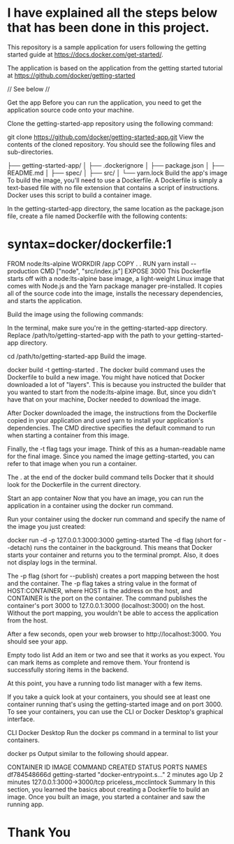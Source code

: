 # I have explained all the steps below that has been done in this project.

This repository is a sample application for users following the getting started guide at https://docs.docker.com/get-started/.

The application is based on the application from the getting started tutorial at https://github.com/docker/getting-started

// See below //

Get the app
Before you can run the application, you need to get the application source code onto your machine.

Clone the getting-started-app repository using the following command:


 git clone https://github.com/docker/getting-started-app.git
View the contents of the cloned repository. You should see the following files and sub-directories.


├── getting-started-app/
│ ├── .dockerignore
│ ├── package.json
│ ├── README.md
│ ├── spec/
│ ├── src/
│ └── yarn.lock
Build the app's image
To build the image, you'll need to use a Dockerfile. A Dockerfile is simply a text-based file with no file extension that contains a script of instructions. Docker uses this script to build a container image.

In the getting-started-app directory, the same location as the package.json file, create a file named Dockerfile with the following contents:


# syntax=docker/dockerfile:1

FROM node:lts-alpine
WORKDIR /app
COPY . .
RUN yarn install --production
CMD ["node", "src/index.js"]
EXPOSE 3000
This Dockerfile starts off with a node:lts-alpine base image, a light-weight Linux image that comes with Node.js and the Yarn package manager pre-installed. It copies all of the source code into the image, installs the necessary dependencies, and starts the application.

Build the image using the following commands:

In the terminal, make sure you're in the getting-started-app directory. Replace /path/to/getting-started-app with the path to your getting-started-app directory.


 cd /path/to/getting-started-app
Build the image.


 docker build -t getting-started .
The docker build command uses the Dockerfile to build a new image. You might have noticed that Docker downloaded a lot of "layers". This is because you instructed the builder that you wanted to start from the node:lts-alpine image. But, since you didn't have that on your machine, Docker needed to download the image.

After Docker downloaded the image, the instructions from the Dockerfile copied in your application and used yarn to install your application's dependencies. The CMD directive specifies the default command to run when starting a container from this image.

Finally, the -t flag tags your image. Think of this as a human-readable name for the final image. Since you named the image getting-started, you can refer to that image when you run a container.

The . at the end of the docker build command tells Docker that it should look for the Dockerfile in the current directory.

Start an app container
Now that you have an image, you can run the application in a container using the docker run command.

Run your container using the docker run command and specify the name of the image you just created:


 docker run -d -p 127.0.0.1:3000:3000 getting-started
The -d flag (short for --detach) runs the container in the background. This means that Docker starts your container and returns you to the terminal prompt. Also, it does not display logs in the terminal.

The -p flag (short for --publish) creates a port mapping between the host and the container. The -p flag takes a string value in the format of HOST:CONTAINER, where HOST is the address on the host, and CONTAINER is the port on the container. The command publishes the container's port 3000 to 127.0.0.1:3000 (localhost:3000) on the host. Without the port mapping, you wouldn't be able to access the application from the host.

After a few seconds, open your web browser to http://localhost:3000. You should see your app.

Empty todo list
Add an item or two and see that it works as you expect. You can mark items as complete and remove them. Your frontend is successfully storing items in the backend.

At this point, you have a running todo list manager with a few items.

If you take a quick look at your containers, you should see at least one container running that's using the getting-started image and on port 3000. To see your containers, you can use the CLI or Docker Desktop's graphical interface.

CLI Docker Desktop
Run the docker ps command in a terminal to list your containers.


 docker ps
Output similar to the following should appear.


CONTAINER ID        IMAGE               COMMAND                  CREATED             STATUS              PORTS                      NAMES
df784548666d        getting-started     "docker-entrypoint.s…"   2 minutes ago       Up 2 minutes        127.0.0.1:3000->3000/tcp   priceless_mcclintock
Summary
In this section, you learned the basics about creating a Dockerfile to build an image. Once you built an image, you started a container and saw the running app.

# Thank You
